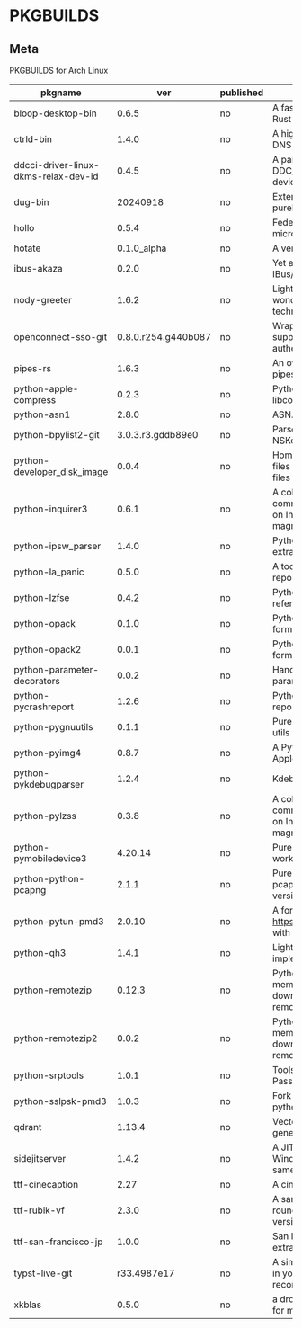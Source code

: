 # PKGBUILDS

## Meta

PKGBUILDS for Arch Linux

<!-- start -->

| pkgname                              | ver                 | published | desc                                                                                                                         |
| ------------------------------------ | ------------------- | --------- | ---------------------------------------------------------------------------------------------------------------------------- |
| bloop-desktop-bin                    | 0.6.5               | no        | A fast code search engine written in Rust                                                                                    |
| ctrld-bin                            | 1.4.0               | no        | A highly configurable, multi-protocol DNS forwarding proxy                                                                   |
| ddcci-driver-linux-dkms-relax-dev-id | 0.4.5               | no        | A pair of Linux kernel drivers for DDC/CI monitors (DKMS): relaxed device identification                                     |
| dug-bin                              | 20240918            | no        | Extensible DNS libraries written purely in Haskell                                                                           |
| hollo                                | 0.5.4               | no        | Federated single-user microblogging software                                                                                 |
| hotate                               | 0.1.0_alpha         | no        | A vertical-writing editor                                                                                                    |
| ibus-akaza                           | 0.2.0               | no        | Yet another Japanese IME for IBus/Linux                                                                                      |
| nody-greeter                         | 1.6.2               | no        | LightDM greeter that allows to create wonderful themes with web technologies. Made in Node.js                                |
| openconnect-sso-git                  | 0.8.0.r254.g440b087 | no        | Wrapper script for OpenConnect supporting Azure AD (SAMLv2) authentication (git version)                                     |
| pipes-rs                             | 1.6.3               | no        | An over-engineered rewrite of pipes.sh in Rust                                                                               |
| python-apple-compress                | 0.2.3               | no        | Python bindings for Apple's libcompression                                                                                   |
| python-asn1                          | 2.8.0               | no        | ASN.1 encoder/decoder                                                                                                        |
| python-bpylist2-git                  | 3.0.3.r3.gddb89e0   | no        | Parse and Generate binary plists and NSKeyedArchiver archives                                                                |
| python-developer_disk_image          | 0.0.4               | no        | Home for both DeveloperDiskImage files (iOS < 17.0) and Personalized files (iOS >= 17.0)                                     |
| python-inquirer3                     | 0.6.1               | no        | A collection of common interactive command line user interfaces, based on Inquirer.js (fork of magmax/python-inquirer)       |
| python-ipsw_parser                   | 1.4.0               | no        | Python3 utility for parsing and extracting data from IPSW                                                                    |
| python-la_panic                      | 0.5.0               | no        | A tool for working with iPhone crash reports                                                                                 |
| python-lzfse                         | 0.4.2               | no        | Python bindings for the LZFSE reference implementation                                                                       |
| python-opack                         | 0.1.0               | no        | Python library for parsing the opack format                                                                                  |
| python-opack2                        | 0.0.1               | no        | Python library for parsing the opack format (fork)                                                                           |
| python-parameter-decorators          | 0.0.2               | no        | Handy decorators for converting parameters                                                                                   |
| python-pycrashreport                 | 1.2.6               | no        | Python3 parser for Apple's crash reports                                                                                     |
| python-pygnuutils                    | 0.1.1               | no        | Pure python implementation for GNU utils                                                                                     |
| python-pyimg4                        | 0.8.7               | no        | A Python library/CLI tool for parsing Apple's Image4 format                                                                  |
| python-pykdebugparser                | 1.2.4               | no        | Kdebug events and ktraces parser                                                                                             |
| python-pylzss                        | 0.3.8               | no        | A collection of common interactive command line user interfaces, based on Inquirer.js (fork of magmax/python-inquirer)       |
| python-pymobiledevice3               | 4.20.14             | no        | Pure python3 implementation for working with iDevices                                                                        |
| python-python-pcapng                 | 2.1.1               | no        | Pure-Python library to parse the pcap-ng format used by newer versions of dumpcap & similar tools                            |
| python-pytun-pmd3                    | 2.0.10              | no        | A fork of https://github.com/montag451/pytun with partial Darwin support                                                     |
| python-qh3                           | 1.4.1               | no        | Lightweight QUIC and HTTP/3 implementation in Python                                                                         |
| python-remotezip                     | 0.12.3              | no        | Python module to access single members of a zip archive without downloading the full content from a remote web server        |
| python-remotezip2                    | 0.0.2               | no        | Python module to access single members of a zip archive without downloading the full content from a remote web server (fork) |
| python-srptools                      | 1.0.1               | no        | Tools to implement Secure Remote Password (SRP) authentication                                                               |
| python-sslpsk-pmd3                   | 1.0.3               | no        | Fork of sslpsk with support for latest python versions                                                                       |
| qdrant                               | 1.13.4              | no        | Vector Database for the next generation of AI applications                                                                   |
| sidejitserver                        | 1.4.2               | no        | A JIT enabler for iOS 17 with a Windows/macOS computer on the same WiFi                                                      |
| ttf-cinecaption                      | 2.27                | no        | A cinematic Japanese font                                                                                                    |
| ttf-rubik-vf                         | 2.3.0               | no        | A sans serif font family with slightly rounded corners: variable font version                                                |
| ttf-san-francisco-jp                 | 1.0.0               | no        | San Francisco font for Japanese, extracted from apple.com                                                                    |
| typst-live-git                       | r33.4987e17         | no        | A simple utility to watch for changes in your typst file and automatically recompile them                                    |
| xkblas                               | 0.5.0               | no        | a drop in replacement of blas library for multi-GPUs servers                                                                 |

<!-- end -->
